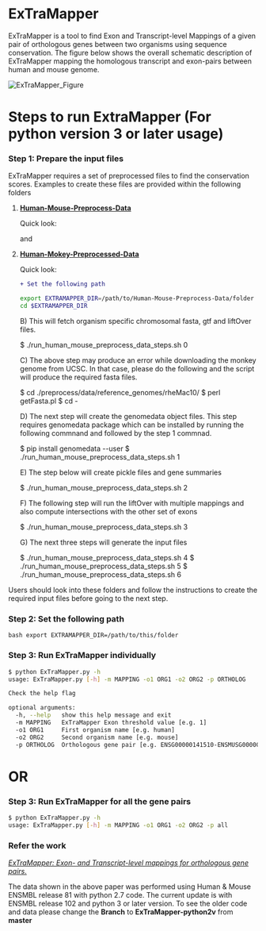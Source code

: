 # ExTraMapper
ExTraMapper is a tool to find Exon and Transcript-level Mappings of a given pair of orthologous genes between two organisms using sequence conservation. The figure below shows the overall schematic description of ExTraMapper mapping the homologous transcript and exon-pairs between human and mouse genome. 


![ExTraMapper_Figure](https://user-images.githubusercontent.com/18036388/90572310-8b693e00-e168-11ea-9fbc-8188c2834de9.jpg)

# Steps to run ExtraMapper (For python version 3 or later usage)

### Step 1: Prepare the input files
ExTraMapper requires a set of preprocessed files to find the conservation scores. Examples to create these files are provided within the following folders
1. [__Human-Mouse-Preprocess-Data__](https://github.com/ay-lab/ExTraMapper/tree/master/Human-Mouse-Preprocess-Data) 
    
    Quick look:
   
    and 
3. [__Human-Mokey-Preprocessed-Data__](https://github.com/ay-lab/ExTraMapper/tree/master/Human-Monkey-Processed-Data) 

    Quick look:
    
    ```diff
    + Set the following path
    ```
    ```bash
    export EXTRAMAPPER_DIR=/path/to/Human-Mouse-Preprocess-Data/folder
    cd $EXTRAMAPPER_DIR
    ```

    B) This will fetch organism specific chromosomal fasta, gtf and liftOver files. 
    
    $ ./run_human_mouse_preprocess_data_steps.sh 0


    C) The above step may produce an error while downloading the monkey genome from UCSC. 
       In that case, please do the following and the script will produce the required fasta files.
    
    $ cd ./preprocess/data/reference_genomes/rheMac10/
    $ perl getFasta.pl
    $ cd -

    D) The next step will create the genomedata object files. This step requires genomedata package
       which can be installed by running the following commnand and followed by the step 1 commnad.
    
    $ pip install genomedata --user
    $ ./run_human_mouse_preprocess_data_steps.sh 1


    E) The step below will create pickle files and gene summaries
    
    $ ./run_human_mouse_preprocess_data_steps.sh 2


    F) The following step will run the liftOver with multiple mappings and also compute intersections with the other set of exons
    
    $ ./run_human_mouse_preprocess_data_steps.sh 3


    G) The next three steps will generate the input files
    
    $ ./run_human_mouse_preprocess_data_steps.sh 4
    $ ./run_human_mouse_preprocess_data_steps.sh 5
    $ ./run_human_mouse_preprocess_data_steps.sh 6
   
   
Users should look into these folders and follow the instructions to create the required input files before going to the next step.   


### Step 2: Set the following path
```bash export EXTRAMAPPER_DIR=/path/to/this/folder```

### Step 3: Run ExTraMapper individually
```bash
$ python ExTraMapper.py -h
usage: ExTraMapper.py [-h] -m MAPPING -o1 ORG1 -o2 ORG2 -p ORTHOLOG

Check the help flag

optional arguments:
  -h, --help   show this help message and exit
  -m MAPPING   ExTraMapper Exon threshold value [e.g. 1]
  -o1 ORG1     First organism name [e.g. human]
  -o2 ORG2     Second organism name [e.g. mouse]
  -p ORTHOLOG  Orthologous gene pair [e.g. ENSG00000141510-ENSMUSG00000059552 OR all]
```

# OR

### Step 3: Run ExTraMapper for all the gene pairs
```bash
$ python ExTraMapper.py -h
usage: ExTraMapper.py [-h] -m MAPPING -o1 ORG1 -o2 ORG2 -p all
```

### Refer the work
[_ExTraMapper: Exon- and Transcript-level mappings for orthologous gene pairs._](https://www.biorxiv.org/content/10.1101/277723v1)

The data shown in the above paper was performed using Human & Mouse ENSMBL release 81 with python 2.7 code. 
The current update is with ENSMBL release 102 and python 3 or later version. To see the older code and data please
change the __Branch__ to __ExTraMapper-python2v__ from __master__

